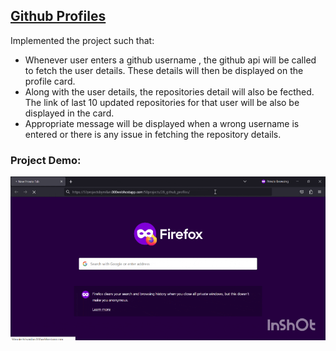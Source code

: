 ## [Github Profiles](https://50projectsbymilan.000webhostapp.com/50projects/28_github_profiles/)
Implemented the project such that:
- Whenever user enters a github username , the github api will be called to fetch the user details. These details will then be displayed on the profile card.
- Along with the user details, the repositories detail will also be fecthed. The link of last 10 updated repositories for that user will be also be displayed in the card.
- Appropriate message will be displayed when a wrong username is entered or there is any issue in fetching the repository details.


### Project Demo:
![Project Demo](https://github.com/milan-vishnoi/50-Days-50-Projects/blob/main/28.%20Github%20Profiles/demo.gif)